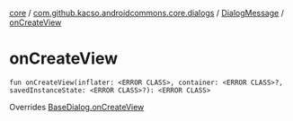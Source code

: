 [core](../../index.md) / [com.github.kacso.androidcommons.core.dialogs](../index.md) / [DialogMessage](index.md) / [onCreateView](.)

# onCreateView

`fun onCreateView(inflater: <ERROR CLASS>, container: <ERROR CLASS>?, savedInstanceState: <ERROR CLASS>?): <ERROR CLASS>`

Overrides [BaseDialog.onCreateView](../-base-dialog/on-create-view.md)


